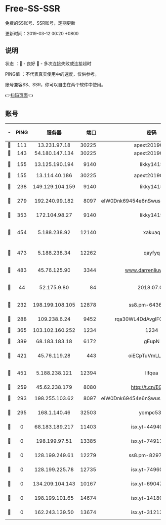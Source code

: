 # Free-SS-SSR

免费的SS账号、SSR账号，定期更新

更新时间：2019-03-12 00:20 +0800

## 说明

状态     ：🙂 - 良好 🙁 - 多次连接失败或连接超时

PING值   ：不代表真实使用中的速度，仅供参考。

账号兼容SS、SSR，你可以自由在两个软件中使用。

👉[扫码页面](https://liesauer.github.io/Free-SS-SSR/)👈

## 账号

|-|PING|服务器|端口|密码|加密方式|区域|
|:----:|:----:|:-----:|-----:|:----:|:----:|:----:|
|🙂|111|13.231.97.18|30225|apext2019006|chacha20|JP|
|🙂|143|54.180.147.134|30225|apext2019006|chacha20|KR|
|🙂|155|13.125.190.194|9140|likky1415|aes-256-cfb|KR|
|🙂|155|13.114.40.186|30225|apext2019006|chacha20|JP|
|🙂|238|149.129.104.159|9140|likky1415|aes-256-cfb|HK|
|🙂|279|192.240.99.182|8097|eIW0Dnk69454e6nSwuspv9DmS201tQ0D|aes-256-cfb|US|
|🙂|353|172.104.98.27|9140|likky1415|aes-256-cfb|JP|
|🙂|454|5.188.238.92|12140|xakuaq|chacha20-ietf-poly1305|BR|
|🙂|473|5.188.238.34|12262|qayfyq|chacha20-ietf-poly1305|BR|
|🙂|483|45.76.125.90|3344|www.darrenliuwei.com|aes-256-cfb|AU|
|🙂|44|52.175.9.80|84|2018.07.07|chacha20-ietf-poly1305|HK|
|🙂|232|198.199.108.105|12878|ss8.pm-64367919|aes-256-cfb|US|
|🙂|288|109.238.6.24|9452|rqa30WL4DdAvgIFG6Fs3znzTa|aes-256-cfb|FR|
|🙂|365|103.102.160.252|1234|1234|rc4-md5|JP|
|🙂|389|68.183.183.18|6172|gEupN|aes-256-cfb|SG|
|🙂|421|45.76.119.28|443|oiECpTuVmLLxk4Ts|aes-256-cfb|AU|
|🙂|451|5.188.238.121|12394|llfqea|chacha20-ietf-poly1305|BR|
|🙁|259|45.62.238.179|8080|http://t.cn/EGJIyrl|rc4-md5|CA|
|🙁|293|198.255.103.62|8097|eIW0Dnk69454e6nSwuspv9DmS201tQ0D|aes-256-cfb|US|
|🙁|295|168.1.140.46|32503|yompc535|aes-256-cfb|AU|
|🙁|0|68.183.189.217|11403|isx.yt-44940799|aes-256-cfb|SG|
|🙁|0|198.199.97.51|13385|isx.yt-74911301|aes-256-cfb|US|
|🙁|0|128.199.249.61|12279|ss8.pm-82976192|aes-256-cfb|SG|
|🙁|0|128.199.225.78|12735|isx.yt-74960078|aes-256-cfb|SG|
|🙁|0|134.209.104.143|10167|isx.yt-69047403|aes-256-cfb|SG|
|🙁|0|198.199.101.65|14674|isx.yt-14180175|aes-256-cfb|US|
|🙁|0|162.243.139.50|13674|isx.yt-31213260|aes-256-cfb|US|
